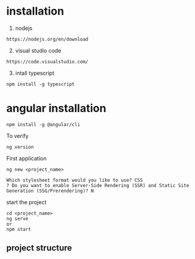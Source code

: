 # installation
1. nodejs
```
https://nodejs.org/en/download
```

2. visual studio code
```
https://code.visualstudio.com/
``` 

3. intall typescript
```
npm install -g typescript
```

# angular installation
```
npm install -g @angular/cli
```

To verify 
```
ng version
```

First application
```
ng new <project_name>

Which stylesheet format would you like to use? CSS   
? Do you want to enable Server-Side Rendering (SSR) and Static Site Generation (SSG/Prerendering)? N
```

start the project
```
cd <project_name>
ng serve
or
npm start
```

## project structure
